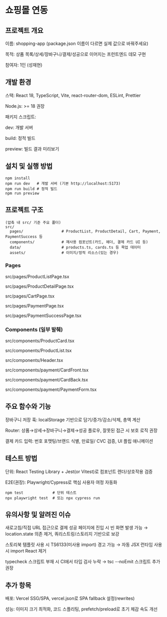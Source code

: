 # 쇼핑몰 연동

## 프로젝트 개요

이름: shopping-app (package.json 이름이 다르면 실제 값으로 바꿔주세요)

목적: 상품 목록/상세/장바구니/결제/성공으로 이어지는 프런트엔드 데모 구현

참여자: 1인 (성재현)

## 개발 환경

스택: React 18, TypeScript, Vite, react-router-dom, ESLint, Prettier

Node.js: >= 18 권장

패키지 스크립트:

dev: 개발 서버

build: 정적 빌드

preview: 빌드 결과 미리보기


## 설치 및 실행 방법


```
npm install
npm run dev   # 개발 서버 (기본 http://localhost:5173)
npm run build # 정적 빌드
npm run preview
```

## 프로젝트 구조

```
(압축 내 src/ 기준 주요 폴더)
src/
  pages/                 # ProductList, ProductDetail, Cart, Payment, PaymentSuccess 등
  components/            # 재사용 컴포넌트(카드, 헤더, 결제 카드 UI 등)
  data/                  # products.ts, cards.ts 등 목업 데이터
  assets/                # 이미지/정적 리소스(있는 경우)
```
### Pages
src/pages/ProductListPage.tsx

src/pages/ProductDetailPage.tsx

src/pages/CartPage.tsx

src/pages/PaymentPage.tsx

src/pages/PaymentSuccessPage.tsx

### Components (일부 발췌)

src/components/ProductCard.tsx

src/components/ProductList.tsx

src/components/Header.tsx

src/components/payment/CardFront.tsx

src/components/payment/CardBack.tsx

src/components/payment/PaymentForm.tsx

## 주요 함수와 기능

장바구니 저장 훅: localStorage 기반으로 담기/증가/감소/삭제, 총액 계산

Router: 상품→상세→장바구니→결제→성공 플로우, 잘못된 접근 시 보호 로직 권장

결제 카드 입력: 번호 포맷팅/브랜드 식별, 만료일/ CVC 검증, UI 플립 애니메이션

## 테스트 방법

단위: React Testing Library + Jest(or Vitest)로 컴포넌트 렌더/상호작용 검증

E2E(권장): Playwright/Cypress로 핵심 사용자 여정 자동화

```
npm test             # 단위 테스트
npx playwright test  # 또는 npx cypress run
```

## 유의사항 및 알려진 이슈

새로고침/직접 URL 접근으로 결제 성공 페이지에 진입 시 빈 화면 발생 가능
→ location.state 의존 제거, 쿼리스트링/스토리지 기반으로 보강

스토리북 템플릿 사용 시 TS6133(미사용 import) 경고 가능
→ 자동 JSX 런타임 사용 시 import React 제거

typecheck 스크립트 부재 시 CI에서 타입 검사 누락
→ tsc --noEmit 스크립트 추가 권장

## 추가 항목

배포: Vercel SSG/SPA, vercel.json로 SPA fallback 설정(rewrites)

성능: 이미지 크기 최적화, 코드 스플리팅, prefetch/preload로 초기 체감 속도 개선